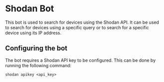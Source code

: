 # Shodan Bot
This bot is used to search for devices using the Shodan API. It can be used to search for devices using a specific query or to search for a specific device using its IP address.

## Configuring the bot
The bot requires a Shodan API key to be configured. This can be done by running the following command:
```
shodan apikey <api_key>
```
